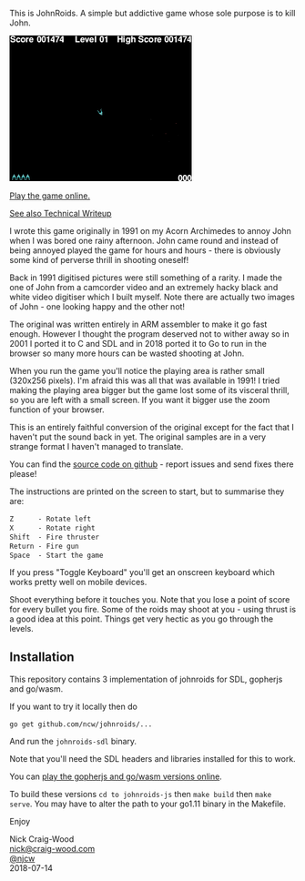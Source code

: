 This is JohnRoids.  A simple but addictive game whose sole purpose
is to kill John.

![Johnroids GIF](johnroids.gif "Johnroids in action")

[Play the game online.](https://www.craig-wood.com/nick/johnroids/)

[See also Technical Writeup](johnroids-js/README.md)

I wrote this game originally in 1991 on my Acorn Archimedes to
annoy John when I was bored one rainy afternoon.  John came round and
instead of being annoyed played the game for hours and hours - there
is obviously some kind of perverse thrill in shooting oneself!

Back in 1991 digitised pictures were still something of a rarity.
I made the one of John from a camcorder video and an extremely hacky
black and white video digitiser which I built myself.  Note there are
actually two images of John - one looking happy and the other not!

The original was written entirely in ARM assembler to make it go
fast enough.  However I thought the program deserved not to wither
away so in 2001 I ported it to C and SDL and in 2018 ported it to Go
to run in the browser so many more hours can be wasted shooting at
John.

When you run the game you'll notice the playing area is rather
small (320x256 pixels).  I'm afraid this was all that was available in
1991!  I tried making the playing area bigger but the game lost some
of its visceral thrill, so you are left with a small screen.  If you
want it bigger use the zoom function of your browser.

This is an entirely faithful conversion of the original except for the
fact that I haven't put the sound back in yet.  The original samples
are in a very strange format I haven't managed to translate.

You can find the <a href="https://github.com/ncw/johnroids">source
code on github</a> - report issues and send fixes there please!

The instructions are printed on the screen to start, but to summarise
they are:

    Z      - Rotate left
    X      - Rotate right
    Shift  - Fire thruster
    Return - Fire gun
    Space  - Start the game

If you press "Toggle Keyboard" you'll get an onscreen keyboard
which works pretty well on mobile devices.

Shoot everything before it touches you. Note that you lose a point
of score for every bullet you fire. Some of the roids may shoot at you -
using thrust is a good idea at this point.  Things get very hectic
as you go through the levels.

## Installation

This repository contains 3 implementation of johnroids for SDL,
gopherjs and go/wasm.

If you want to try it locally then do

    go get github.com/ncw/johnroids/...

And run the `johnroids-sdl` binary.

Note that you'll need the SDL headers and libraries installed for this
to work.

You can [play the gopherjs and go/wasm versions
online](https://www.craig-wood.com/nick/johnroids/).

To build these versions `cd to johnroids-js` then `make build` then
`make serve`.  You may have to alter the path to your go1.11 binary in
the Makefile.

Enjoy

Nick Craig-Wood  
nick@craig-wood.com  
[@njcw](https://twitter.com/njcw)  
2018-07-14
